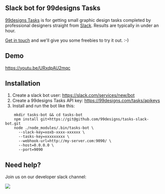 Slack bot for 99designs Tasks
----

[99designs Tasks](https://99designs.com/tasks/) is for getting small graphic design tasks completed by professional designers straight from [Slack](https://slack.com/). Results are typically in under an hour.

[Get in touch](mailto:dennis@99designs.com) and we'll give you some freebies to try it out. :-)

## Demo

https://youtu.be/URxdpAU2mqc

## Installation

1. Create a slack bot user: https://slack.com/services/new/bot
2. Create a 99designs Tasks API key: https://99designs.com/tasks/apikeys
3. Install and run the bot like this:

```
    mkdir tasks-bot && cd tasks-bot
    npm install git+https://git@github.com/99designs/tasks-slack-bot.git
    node ./node_modules/.bin/tasks-bot \
      --slack-key=xoxb-xxxx-xxxxxx \
      --tasks-key=xxxxxxxxx \
      --webhook-url=http://my-server.com:9090/ \
      --host=0.0.0.0 \
      --port=9090
```

## Need help?

Join us on our developer slack channel:

[![](https://slackin-99designs-api.herokuapp.com/badge.svg)](https://slackin-99designs-api.herokuapp.com/)
